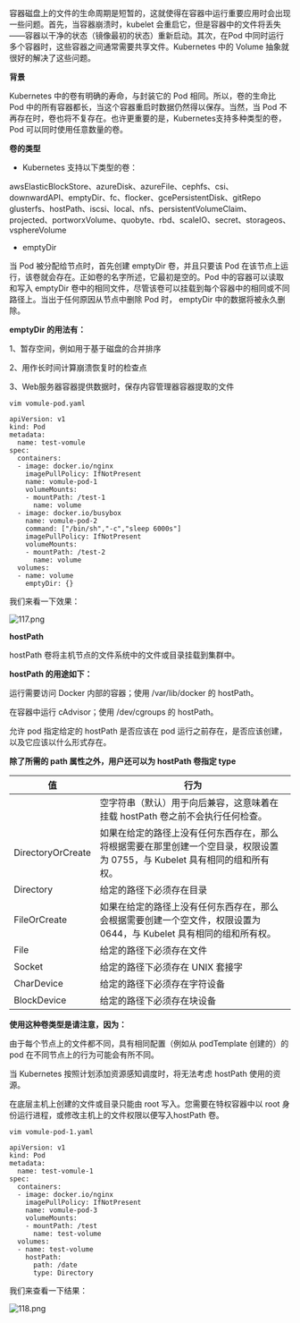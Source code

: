 容器磁盘上的文件的生命周期是短暂的，这就使得在容器中运行重要应用时会出现一些问题。首先，当容器崩溃时，kubelet 会重启它，但是容器中的文件将丢失——容器以干净的状态（镜像最初的状态）重新启动。其次，在Pod 中同时运行多个容器时，这些容器之间通常需要共享文件。Kubernetes 中的 Volume 抽象就很好的解决了这些问题。

**背景**

Kubernetes 中的卷有明确的寿命，与封装它的 Pod 相同。所以，卷的生命比 Pod 中的所有容器都长，当这个容器重启时数据仍然得以保存。当然，当 Pod 不再存在时，卷也将不复存在。也许更重要的是，Kubernetes支持多种类型的卷，Pod 可以同时使用任意数量的卷。

**卷的类型**

- Kubernetes 支持以下类型的卷：

awsElasticBlockStore、azureDisk、azureFile、cephfs、csi、downwardAPI、emptyDir、fc、flocker、gcePersistentDisk、gitRepo glusterfs、hostPath、iscsi、local、nfs、persistentVolumeClaim、projected、portworxVolume、quobyte、rbd、scaleIO、secret、storageos、vsphereVolume

- emptyDir

当 Pod 被分配给节点时，首先创建 emptyDir 卷，并且只要该 Pod 在该节点上运行，该卷就会存在。正如卷的名字所述，它最初是空的。Pod 中的容器可以读取和写入 emptyDir 卷中的相同文件，尽管该卷可以挂载到每个容器中的相同或不同路径上。当出于任何原因从节点中删除 Pod 时， emptyDir 中的数据将被永久删除。

**emptyDir 的用法有：**

1、暂存空间，例如用于基于磁盘的合并排序

2、用作长时间计算崩溃恢复时的检查点

3、Web服务器容器提供数据时，保存内容管理器容器提取的文件

```
vim vomule-pod.yaml

apiVersion: v1
kind: Pod
metadata:
  name: test-vomule
spec:
  containers:
  - image: docker.io/nginx
    imagePullPolicy: IfNotPresent
    name: vomule-pod-1
    volumeMounts:
    - mountPath: /test-1
      name: volume
  - image: docker.io/busybox
    name: vomule-pod-2
    command: ["/bin/sh","-c","sleep 6000s"]
    imagePullPolicy: IfNotPresent
    volumeMounts:
    - mountPath: /test-2
      name: volume
  volumes:
  - name: volume
    emptyDir: {}
```

我们来看一下效果：

![117.png](https://www.zutuanxue.com:8000/static/media/images/2020/10/10/1602332783199.png)

**hostPath**

hostPath 卷将主机节点的文件系统中的文件或目录挂载到集群中。

**hostPath 的用途如下：**

运行需要访问 Docker 内部的容器；使用 /var/lib/docker 的 hostPath。

在容器中运行 cAdvisor；使用 /dev/cgroups 的 hostPath。

允许 pod 指定给定的 hostPath 是否应该在 pod 运行之前存在，是否应该创建，以及它应该以什么形式存在。

**除了所需的 path 属性之外，用户还可以为 hostPath 卷指定 type**

| 值                | 行为                                                         |
| ----------------- | ------------------------------------------------------------ |
|                   | 空字符串（默认）用于向后兼容，这意味着在挂载 hostPath 卷之前不会执行任何检查。 |
| DirectoryOrCreate | 如果在给定的路径上没有任何东西存在，那么将根据需要在那里创建一个空目录，权限设置为 0755，与 Kubelet 具有相同的组和所有权。 |
| Directory         | 给定的路径下必须存在目录                                     |
| FileOrCreate      | 如果在给定的路径上没有任何东西存在，那么会根据需要创建一个空文件，权限设置为 0644，与 Kubelet 具有相同的组和所有权。 |
| File              | 给定的路径下必须存在文件                                     |
| Socket            | 给定的路径下必须存在 UNIX 套接字                             |
| CharDevice        | 给定的路径下必须存在字符设备                                 |
| BlockDevice       | 给定的路径下必须存在块设备                                   |

**使用这种卷类型是请注意，因为：**

由于每个节点上的文件都不同，具有相同配置（例如从 podTemplate 创建的）的 pod 在不同节点上的行为可能会有所不同。

当 Kubernetes 按照计划添加资源感知调度时，将无法考虑 hostPath 使用的资源。

在底层主机上创建的文件或目录只能由 root 写入。您需要在特权容器中以 root 身份运行进程，或修改主机上的文件权限以便写入hostPath 卷。

```
vim vomule-pod-1.yaml

apiVersion: v1
kind: Pod
metadata:
  name: test-vomule-1
spec:
  containers:
  - image: docker.io/nginx
    imagePullPolicy: IfNotPresent
    name: vomule-pod-3
    volumeMounts:
    - mountPath: /test
      name: test-volume
  volumes:
  - name: test-volume
    hostPath:
      path: /date
      type: Directory
```

我们来查看一下结果：

![118.png](https://www.zutuanxue.com:8000/static/media/images/2020/10/10/1602332807783.png)